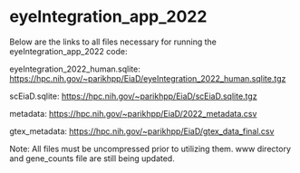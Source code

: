 # eyeIntegration_app_2022

Below are the links to all files necessary for running the eyeIntegration_app_2022 code:

eyeIntegration_2022_human.sqlite: https://hpc.nih.gov/~parikhpp/EiaD/eyeIntegration_2022_human.sqlite.tgz

scEiaD.sqlite: https://hpc.nih.gov/~parikhpp/EiaD/scEiaD.sqlite.tgz

metadata: https://hpc.nih.gov/~parikhpp/EiaD/2022_metadata.csv

gtex_metadata: https://hpc.nih.gov/~parikhpp/EiaD/gtex_data_final.csv

Note: All files must be uncompressed prior to utilizing them. www directory and gene_counts file are still being updated.
